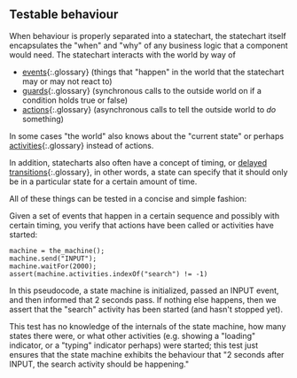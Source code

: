 ## Testable behaviour

When behaviour is properly separated into a statechart, the statechart itself encapsulates the "when" and "why" of any business logic that a component would need.  The statechart interacts with the world by way of

- [events](glossary/event.html){:.glossary} (things that "happen" in the world that the statechart may or may not react to)
- [guards](glossary/guard.html){:.glossary} (synchronous calls to the outside world on if a condition holds true or false)
- [actions](glossary/action.html){:.glossary} (asynchronous calls to tell the outside world to _do_ something)

In some cases "the world" also knows about the "current state" or perhaps [activities](glossary/activitiy.html){:.glossary} instead of actions.

In addition, statecharts also often have a concept of timing, or [delayed transitions](glossary/delayed-transition.html){:.glossary}, in other words, a state can specify that it should only be in a particular state for a certain amount of time.

All of these things can be tested in a concise and simple fashion:

Given a set of events that happen in a certain sequence and possibly with certain timing, you verify that actions have been called or activities have started:

```
machine = the_machine();
machine.send("INPUT");
machine.waitFor(2000);
assert(machine.activities.indexOf("search") != -1)
```

In this pseudocode, a state machine is initialized, passed an INPUT event, and then informed that 2 seconds pass.  If nothing else happens, then we assert that the "search" activity has been started (and hasn't stopped yet).

This test has no knowledge of the internals of the state machine, how many states there were, or what other activities (e.g. showing a "loading" indicator, or a "typing" indicator perhaps) were started; this test just ensures that the state machine exhibits the behaviour that "2 seconds after INPUT, the search activity should be happening."

